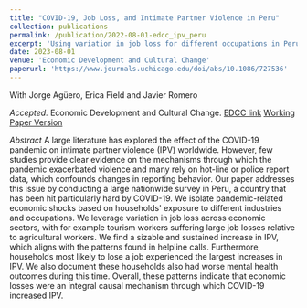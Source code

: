 ```yaml
---
title: "COVID-19, Job Loss, and Intimate Partner Violence in Peru"
collection: publications
permalink: /publication/2022-08-01-edcc_ipv_peru
excerpt: 'Using variation in job loss for different occupations in Perú, we find households with worse employment shocks experienced important decreases in income and increases in intimate partner violence during the COVID-19 pandemic. We document these households also had worse mental health outcomes during this time.'
date: 2023-08-01
venue: 'Economic Development and Cultural Change'
paperurl: 'https://www.journals.uchicago.edu/doi/abs/10.1086/727536'
---
```


With Jorge Agüero, Erica Field and Javier Romero

_Accepted._ Economic Development and Cultural Change. [EDCC link](https://www.journals.uchicago.edu/doi/abs/10.1086/727536) [Working Paper Version](https://ignacio-rh.github.io/files/edcc_ipv_peru.pdf)

_Abstract_ A large literature has explored the effect of the COVID-19 pandemic on intimate partner violence (IPV) worldwide. However, few studies provide clear evidence on the mechanisms through which the pandemic exacerbated violence and many rely on hot-line or police report data, which confounds changes in reporting behavior. Our paper addresses this issue by conducting a large nationwide survey in Peru, a country that has been hit particularly hard by COVID-19. We isolate pandemic-related economic shocks based on households' exposure to different industries and occupations. We leverage variation in job loss across economic sectors, with for example tourism workers suffering large job losses relative to agricultural workers. We find a sizable and sustained increase in IPV, which aligns with the patterns found in helpline calls. Furthermore, households most likely to lose a job experienced the largest increases in IPV. We also document these households also had worse mental health outcomes during this time. Overall, these patterns indicate that economic losses were an integral causal mechanism through which COVID-19 increased IPV.



